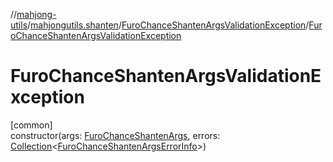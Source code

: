 //[mahjong-utils](../../../index.md)/[mahjongutils.shanten](../index.md)/[FuroChanceShantenArgsValidationException](index.md)/[FuroChanceShantenArgsValidationException](-furo-chance-shanten-args-validation-exception.md)

# FuroChanceShantenArgsValidationException

[common]\
constructor(args: [FuroChanceShantenArgs](../-furo-chance-shanten-args/index.md), errors: [Collection](https://kotlinlang.org/api/latest/jvm/stdlib/kotlin.collections/-collection/index.html)&lt;[FuroChanceShantenArgsErrorInfo](../-furo-chance-shanten-args-error-info/index.md)&gt;)
